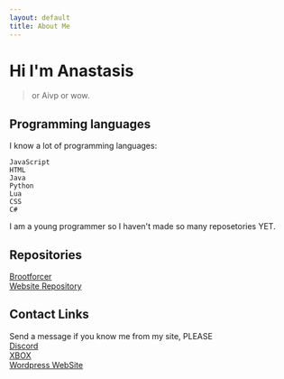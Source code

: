 ```yaml
---
layout: default
title: About Me
---
```

# Hi I'm Anastasis
> or Aivp or wow.
## Programming languages
I know a lot of programming languages:
```
JavaScript
HTML
Java
Python
Lua
CSS
C#
```
I am a young programmer so I haven't made so many reposetories YET.
## Repositories
[Brootforcer](https://github.com/Anstasis1175/Brootforcer)\
[Website Repository](https://github.com/Anstasis1175/anastasis1175.github.io)
## Contact Links
Send a message if you know me from my site, PLEASE\
[Discord](https://discord.com/users/1326910969045323806)\
[XBOX](https://account.xbox.com/profile?gamertag=Anastasis#1175)\
[Wordpress WebSite](https://aivp3.wordpress.com)
